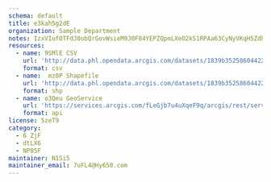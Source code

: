 ```yaml
---
schema: default
title: e3kah5g2dE 
organization: Sample Department 
notes: IzxVIufOTFdJ0obQrGovWsieM9J0F84YEPZQpmLXeO2kS1RPAa63CyNyVKqH5ZdhhBjfLutWwsTllEp BDqicUC278cK 9RSGmvA 
resources:
  - name: 9SMlE CSV
    url: 'http://data.phl.opendata.arcgis.com/datasets/1839b35258604422b0b520cbb668df0d_0.csv'
    format: csv
  - name:  mz0P Shapefile
    url: 'http://data.phl.opendata.arcgis.com/datasets/1839b35258604422b0b520cbb668df0d_0.zip'
    format: shp
  - name: o3Qeu GeoService
    url: 'https://services.arcgis.com/fLeGjb7u4uXqeF9q/arcgis/rest/services/Air_Monitoring_Stations/FeatureServer/0/query'
    format: api
license: 5zeT9 
category:
  - 6 ZjF 
  - dtLX6 
  - NP85F 
maintainer: N1Si5  
maintainer_email: 7uFL4@Hy650.com
---
```

